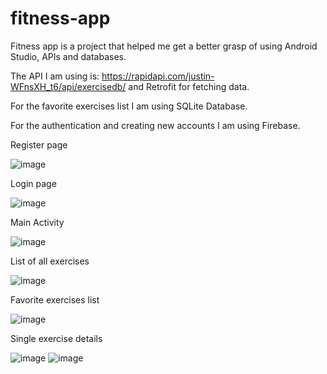 # fitness-app
Fitness app is a project that helped me get a better grasp of using Android Studio, APIs and databases.

The API I am using is: https://rapidapi.com/justin-WFnsXH_t6/api/exercisedb/ and Retrofit for fetching data.

For the favorite exercises list I am using SQLite Database.

For the authentication and creating new accounts I am using Firebase. 


Register page

![image](https://user-images.githubusercontent.com/103606543/168421371-14c079de-496f-4191-b905-d09464b275de.png)

Login page

![image](https://user-images.githubusercontent.com/103606543/168421384-35bedf71-4f9c-42d5-8273-5de7bd098133.png)

Main Activity

![image](https://user-images.githubusercontent.com/103606543/168421397-51e01f6a-a0c5-4b4b-b9f7-092b5f58ffb7.png)

List of all exercises

![image](https://user-images.githubusercontent.com/103606543/168421420-40c876a2-32e2-47e2-ade2-bb8fd7409593.png)

Favorite exercises list

![image](https://user-images.githubusercontent.com/103606543/168421431-307e3535-3abc-4bd4-889a-4984a4279428.png)

Single exercise details

![image](https://user-images.githubusercontent.com/103606543/168421522-2c59cfa2-c7b4-479b-9ad3-20c7c87abb33.png)
![image](https://user-images.githubusercontent.com/103606543/168421562-4a68a9b2-28d4-431e-b9b1-f44f7e575953.png)
